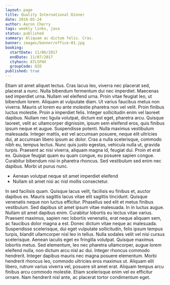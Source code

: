 ```yaml
---
layout: page
title: Quality International Dinner
date: 2016-05-24
author: Aaron Cherry
tags: weekly links, java
status: published
summary: Aliquam ac dictum felis. Cras.
banner: images/banner/office-01.jpg
booking:
  startDate: 11/06/2017
  endDate: 11/07/2017
  ctyhocn: ATLSFHX
  groupCode: QID
published: true
---
```

Etiam sit amet aliquet lectus. Cras lacus leo, viverra nec placerat sed, placerat a nunc. Nulla bibendum fermentum dui nec imperdiet. Maecenas sed imperdiet urna. Nullam vel eleifend urna. Proin vitae feugiat leo, ut bibendum lorem. Aliquam at vulputate diam. Ut varius faucibus metus non viverra. Mauris ut lorem eu ante molestie pharetra non vel velit. Proin finibus luctus molestie. Proin a imperdiet felis. Integer sollicitudin enim vel laoreet dapibus. Nullam nec ligula volutpat, dictum est eget, pharetra arcu. Quisque laoreet, velit ac ullamcorper dignissim, ipsum sem eleifend eros, quis finibus ipsum neque et augue.
Suspendisse potenti. Nulla maximus vestibulum malesuada. Integer mattis, est vel accumsan posuere, neque elit ultricies dui, at accumsan libero ipsum ac dolor. Cras a nulla scelerisque, commodo nibh eu, tempus lectus. Nunc quis justo egestas, vehicula nulla ut, gravida turpis. Praesent ac nisi viverra, aliquam magna id, feugiat dui. Proin et erat ex. Quisque feugiat quam eu quam congue, eu posuere sapien congue. Curabitur bibendum nisi in pharetra rhoncus. Sed vestibulum sed enim nec dapibus. Morbi ut purus nunc.

* Aenean volutpat neque sit amet imperdiet eleifend
* Nullam sit amet nisi ac nisl mollis consectetur.

In sed facilisis quam. Quisque lacus velit, facilisis eu finibus et, auctor dapibus ex. Mauris sagittis lacus vitae elit sagittis tincidunt. Quisque venenatis neque non luctus efficitur. Phasellus sed elit et metus finibus vestibulum. Sed dapibus sit amet ipsum vitae malesuada. In in luctus augue. Nullam sit amet dapibus enim. Curabitur lobortis eu lectus vitae varius. Praesent maximus, sapien nec lobortis venenatis, erat neque aliquam sem, ac faucibus dolor magna a est. Donec dictum vitae neque ac malesuada. Suspendisse scelerisque, dui eget vulputate sollicitudin, felis ipsum tempus turpis, blandit ullamcorper nisl leo in tellus.
Nulla sodales velit vel nisi cursus scelerisque. Aenean iaculis eget ex fringilla volutpat. Quisque maximus lobortis metus. Sed elementum, leo nec pharetra ullamcorper, augue lorem eleifend nulla, non dictum arcu nisl ac dui. Integer rhoncus commodo hendrerit. Integer dapibus mauris nec magna posuere elementum. Morbi hendrerit rhoncus leo, commodo ultricies eros maximus ut. Aliquam elit libero, rutrum varius viverra vel, posuere sit amet erat. Aliquam tempus arcu finibus arcu commodo molestie. Etiam scelerisque enim vel ex efficitur ornare. Nam hendrerit nisl ante, ac placerat tortor condimentum eget.
